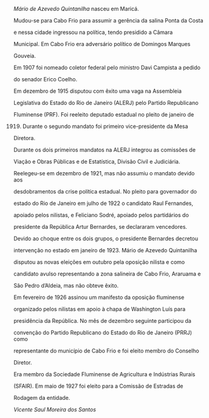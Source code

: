 

*Mário de Azevedo Quintanilha* nasceu em Maricá.



Mudou-se para Cabo Frio para assumir a gerência da salina Ponta da Costa

e nessa cidade ingressou na política, tendo presidido a Câmara

Municipal. Em Cabo Frio era adversário político de Domingos Marques

Gouveia.



Em 1907 foi nomeado coletor federal pelo ministro Davi Campista a pedido

do senador Erico Coelho.



Em dezembro de 1915 disputou com êxito uma vaga na Assembleia

Legislativa do Estado do Rio de Janeiro (ALERJ) pelo Partido Republicano

Fluminense (PRF). Foi reeleito deputado estadual no pleito de janeiro de

1919. Durante o segundo mandato foi primeiro vice-presidente da Mesa

Diretora.



Durante os dois primeiros mandatos na ALERJ integrou as comissões de

Viação e Obras Públicas e de Estatística, Divisão Civil e Judiciária.



Reelegeu-se em dezembro de 1921, mas não assumiu o mandato devido aos

desdobramentos da crise política estadual. No pleito para governador do

estado do Rio de Janeiro em julho de 1922 o candidato Raul Fernandes,

apoiado pelos nilistas, e Feliciano Sodré, apoiado pelos partidários do

presidente da República Artur Bernardes, se declararam vencedores.

Devido ao choque entre os dois grupos, o presidente Bernardes decretou

intervenção no estado em janeiro de 1923. Mário de Azevedo Quintanilha

disputou as novas eleições em outubro pela oposição nilista e como

candidato avulso representando a zona salineira de Cabo Frio, Araruama e

São Pedro d’Aldeia, mas não obteve êxito.



Em fevereiro de 1926 assinou um manifesto da oposição fluminense

organizado pelos nilistas em apoio à chapa de Washington Luís para

presidência da República. No mês de dezembro seguinte participou da

convenção do Partido Republicano do Estado do Rio de Janeiro (PRRJ) como

representante do município de Cabo Frio e foi eleito membro do Conselho

Diretor.



Era membro da Sociedade Fluminense de Agricultura e Indústrias Rurais

(SFAIR). Em maio de 1927 foi eleito para a Comissão de Estradas de

Rodagem da entidade.



*Vicente Saul Moreira dos Santos*



